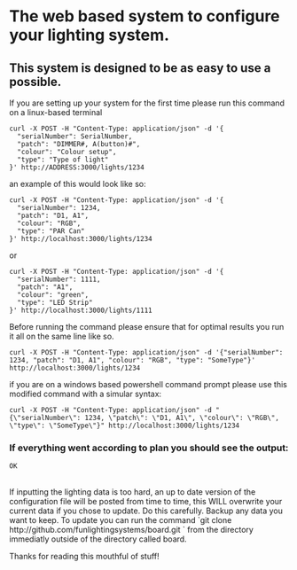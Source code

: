 # The web based system to configure your lighting system.
## This system is designed to be as easy to use a possible.

If you are setting up your system for the first time please run this command on a linux-based terminal
```
curl -X POST -H "Content-Type: application/json" -d '{
  "serialNumber": SerialNumber,
  "patch": "DIMMER#, A(button)#",
  "colour": "Colour setup",
  "type": "Type of light"
}' http://ADDRESS:3000/lights/1234
```
an example of this would look like so:
```
curl -X POST -H "Content-Type: application/json" -d '{
  "serialNumber": 1234,
  "patch": "D1, A1",
  "colour": "RGB",
  "type": "PAR Can"
}' http://localhost:3000/lights/1234
```
or 
```
curl -X POST -H "Content-Type: application/json" -d '{
  "serialNumber": 1111,
  "patch": "A1",
  "colour": "green",
  "type": "LED Strip"
}' http://localhost:3000/lights/1111
```
Before running the command please ensure that for optimal results you run it all on the same line like so.
```
curl -X POST -H "Content-Type: application/json" -d '{"serialNumber": 1234, "patch": "D1, A1", "colour": "RGB", "type": "SomeType"}' http://localhost:3000/lights/1234
```

if you are on a windows based powershell command prompt please use this modified command with a simular syntax:
```
curl -X POST -H "Content-Type: application/json" -d "{\"serialNumber\": 1234, \"patch\": \"D1, A1\", \"colour\": \"RGB\", \"type\": \"SomeType\"}" http://localhost:3000/lights/1234
```

### If everything went according to plan you should see the output:
``` 
OK
```

<br>
If inputting the lighting data is too hard, an up to date version of the configuration file will be posted from time to time, this WILL overwrite your current data if you chose to update. Do this carefully. Backup any data you want to keep. To update you can run the command `git clone http://github.com/funlightingsystems/board.git ` from the directory immediatly outside of the directory called board.

Thanks for reading this mouthful of stuff!

